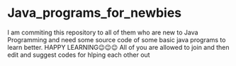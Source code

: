 # Java_programs_for_newbies
I am commiting this repository to all of them who are new to Java Programming and need some source code of some basic java programs to learn better.
HAPPY LEARNING😉😉😉
All of you are allowed to join and then edit and suggest codes for hlping each other out
